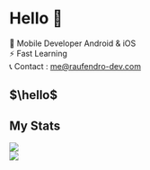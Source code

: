 # Hello 👋

💼  Mobile Developer Android & iOS</br>
⚡   Fast Learning</br>
📞  Contact : me@raufendro-dev.com

## $\hello$

## My Stats
<p align="left">
<img src=https://github-readme-stats.vercel.app/api/top-langs/?username=raufendro-dev&show_icons=true&theme=midnight-purple /></br>
<img src=https://github-readme-stats.vercel.app/api?username=raufendro-dev&show_icons=true%20alt=Rauf%20Endro&theme=midnight-purple />
</p>
